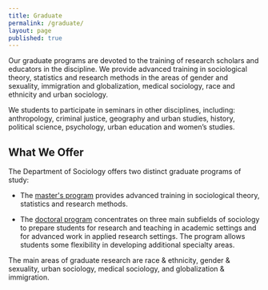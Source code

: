 ```yaml
---
title: Graduate
permalink: /graduate/
layout: page
published: true
---
```


Our graduate programs are devoted to the training of research scholars and educators in the discipline. We provide advanced training in sociological theory, statistics and research methods in the areas of gender and sexuality, immigration and globalization, medical sociology, race and ethnicity and urban sociology.

We students to participate in seminars in other disciplines, including: anthropology, criminal justice, geography and urban studies, history, political science, psychology, urban education and women’s studies.

## What We Offer

The Department of Sociology offers two distinct graduate programs of study:

- The [master's program](http://bulletin.temple.edu/graduate/scd/cla/sociology-ma/) provides advanced training in sociological theory, statistics and research methods.

- The [doctoral program](http://bulletin.temple.edu/graduate/scd/cla/sociology-phd/) concentrates on three main subfields of sociology to prepare students for research and teaching in academic settings and for advanced work in applied research settings. The program allows students some flexibility in developing additional specialty areas.

The main areas of graduate research are race & ethnicity, gender & sexuality, urban sociology, medical sociology, and globalization & immigration.
